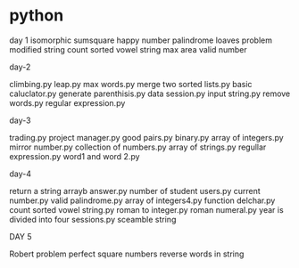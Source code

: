 # python
day 1
isomorphic
sumsquare
happy number
palindrome
loaves problem
modified string
count sorted vowel string
max area
valid number

day-2

climbing.py
leap.py
max words.py
merge two sorted lists.py
basic caluclator.py
generate parenthisis.py
data session.py
input string.py
remove words.py
regular expression.py

day-3

trading.py
project manager.py
good pairs.py
binary.py
array of integers.py
mirror number.py
collection of numbers.py
array of strings.py
regullar expression.py
word1 and word 2.py

day-4

return a string arrayb answer.py
number of student users.py
current number.py
valid palindrome.py
array of integers4.py
function delchar.py
count sorted vowel string.py
roman to integer.py
roman numeral.py
year is divided into four sessions.py
sceamble string

DAY 5

Robert problem
perfect square numbers
reverse words in string
